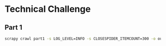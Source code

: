 # Technical Challenge

## Part 1
```bash
scrapy crawl part1 -s LOG_LEVEL=INFO -s CLOSESPIDER_ITEMCOUNT=300 -o output/products.jl
```

